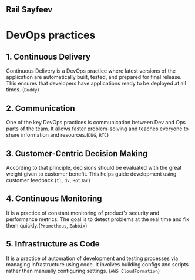 ## Rail Sayfeev

# DevOps practices
## 1. Continuous Delivery
Continuous Delivery is a DevOps practice where latest versions of the application are automatically built, tested, and prepared for final release. This ensures that developers have applications ready to be deployed at all times. (`Buddy`)

## 2. Communication
One of the key DevOps practices is communication between Dev and Ops parts of the team. It allows faster problem-solving and teaches everyone to share information and resources.(`DNG`, `RTC`)

## 3. Customer-Centric Decision Making
According to that principle, decisions should be evaluated with the great weight given to customer benefit. This helps guide development using customer feedback.(`tl;dv`, `HotJar`)

## 4. Continuous Monitoring
It is a practice of constant monitoring of product's security and performance metrics. The goal is to detect problems at the real time and fix them quickly.(`Prometheus`, `Zabbix`)

## 5. Infrastructure as Code
It is a practice of automation of development and testing processes via managing infrastructure using code. It involves building configs and scripts rather than manually configuring settings. (`AWS CloudFormation`)
